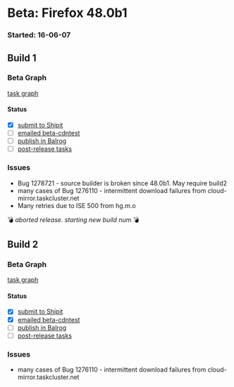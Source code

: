 # Beta: Firefox 48.0b1

### Started: 16-06-07

## Build 1

### Beta Graph
[task graph](https://tools.taskcluster.net/task-group-inspector/#yV_QtEsZTzKOv8H8GLR8aQ)


#### Status
- [x] [submit to Shipit](https://wiki.mozilla.org/Release:Release_Automation_on_Mercurial:Starting_a_Release#Submit_to_Ship_It)
- [ ] [emailed beta-cdntest](../how-tos/relpro.md#1-email-drivers-re-release-live-on-cdntest-channel)
- [ ] [publish in Balrog](../how-tos/relpro.md#3-publish-in-balrog)
- [ ] [post-release tasks](../how-tos/relpro.md#4-post-release-step)

### Issues
- Bug 1278721 - source builder is broken since 48.0b1. May require build2
- many cases of Bug 1276110 - intermittent download failures from cloud-mirror.taskcluster.net
- Many retries due to ISE 500 from hg.m.o

:bomb: _aborted release. starting new build num_ :bomb:

## Build 2

### Beta Graph
[task graph](https://tools.taskcluster.net/task-group-inspector/#-mrfxV7bSZCR8SxGiwLlDQ)


#### Status
- [x] [submit to Shipit](https://wiki.mozilla.org/Release:Release_Automation_on_Mercurial:Starting_a_Release#Submit_to_Ship_It)
- [x] [emailed beta-cdntest](../how-tos/relpro.md#1-email-drivers-re-release-live-on-cdntest-channel)
- [ ] [publish in Balrog](../how-tos/relpro.md#3-publish-in-balrog)
- [ ] [post-release tasks](../how-tos/relpro.md#4-post-release-step)

### Issues
- many cases of Bug 1276110 - intermittent download failures from cloud-mirror.taskcluster.net


